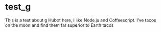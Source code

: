 # test_g
This is a test about g
Hubot here, I like Node.js and Coffeescript.
I've tacos on the moon and find them far superior to Earth tacos

